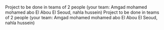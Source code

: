 Project to be done in teams of 2 people (your team: Amgad mohamed mohamed abo El Abou El Seoud, nahla hussein)
Project to be done in teams of 2 people (your team: Amgad mohamed mohamed abo El Abou El Seoud, nahla hussein)

